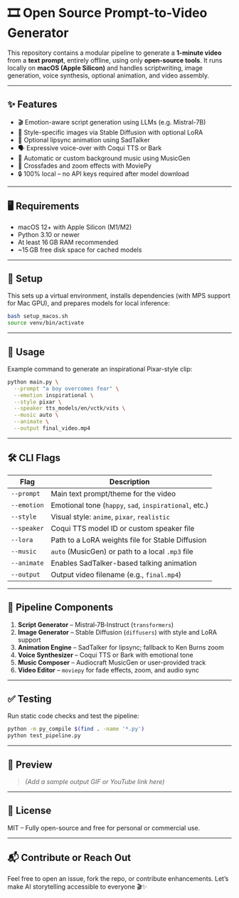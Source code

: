 # 🎞️ Open Source Prompt-to-Video Generator

This repository contains a modular pipeline to generate a **1-minute video** from a **text prompt**, entirely offline, using only **open-source tools**. It runs locally on **macOS (Apple Silicon)** and handles scriptwriting, image generation, voice synthesis, optional animation, and video assembly.

---

## ✨ Features

- 🎬 Emotion-aware script generation using LLMs (e.g. Mistral-7B)
- 🎨 Style-specific images via Stable Diffusion with optional LoRA
- 👄 Optional lipsync animation using SadTalker
- 🗣 Expressive voice-over with Coqui TTS or Bark
- 🎵 Automatic or custom background music using MusicGen
- 🧩 Crossfades and zoom effects with MoviePy
- 🔒 100% local – no API keys required after model download

---

## 🖥 Requirements

- macOS 12+ with Apple Silicon (M1/M2)
- Python 3.10 or newer
- At least 16 GB RAM recommended
- ~15 GB free disk space for cached models

---

## 🔧 Setup

This sets up a virtual environment, installs dependencies (with MPS support for Mac GPU), and prepares models for local inference:

```bash
bash setup_macos.sh
source venv/bin/activate
```

---

## 🚀 Usage

Example command to generate an inspirational Pixar-style clip:

```bash
python main.py \
  --prompt "a boy overcomes fear" \
  --emotion inspirational \
  --style pixar \
  --speaker tts_models/en/vctk/vits \
  --music auto \
  --animate \
  --output final_video.mp4
```

---

## 🛠 CLI Flags

| Flag          | Description                                                                 |
|---------------|-----------------------------------------------------------------------------|
| `--prompt`    | Main text prompt/theme for the video                                        |
| `--emotion`   | Emotional tone (`happy`, `sad`, `inspirational`, etc.)                      |
| `--style`     | Visual style: `anime`, `pixar`, `realistic`                                 |
| `--speaker`   | Coqui TTS model ID or custom speaker file                                   |
| `--lora`      | Path to a LoRA weights file for Stable Diffusion                            |
| `--music`     | `auto` (MusicGen) or path to a local `.mp3` file                            |
| `--animate`   | Enables SadTalker-based talking animation                                   |
| `--output`    | Output video filename (e.g., `final.mp4`)                                   |

---

## 🧩 Pipeline Components

1. **Script Generator** – Mistral‑7B‑Instruct (`transformers`)
2. **Image Generator** – Stable Diffusion (`diffusers`) with style and LoRA support
3. **Animation Engine** – SadTalker for lipsync; fallback to Ken Burns zoom
4. **Voice Synthesizer** – Coqui TTS or Bark with emotional tone
5. **Music Composer** – Audiocraft MusicGen or user-provided track
6. **Video Editor** – `moviepy` for fade effects, zoom, and audio sync

---

## ✅ Testing

Run static code checks and test the pipeline:

```bash
python -m py_compile $(find . -name '*.py')
python test_pipeline.py
```

---

## 🌟 Preview

> *(Add a sample output GIF or YouTube link here)*

---

## 📄 License

MIT – Fully open-source and free for personal or commercial use.

---

## 📬 Contribute or Reach Out

Feel free to open an issue, fork the repo, or contribute enhancements. Let’s make AI storytelling accessible to everyone 🎬✨
